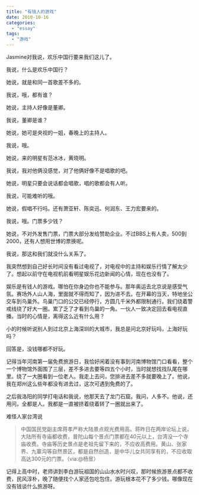 ```yaml
---
title: "有钱人的游戏"
date: 2010-10-16
categories: 
  - "essay"
tags: 
  - "游戏"
---
```


Jasmine对我说，欢乐中国行要来我们这儿了。

我说，什么是欢乐中国行？

她说，就是和同一首歌差不多的。

我说，哦，都有谁？

她说，主持人好像是董卿。

我说，董卿是谁？

她说，她可是央视的一姐，春晚上的主持人。

我说，哦。

她说，来的明星有范冰冰，黄晓明。

我说，我对他俩没感觉，对了他俩好像不是唱歌的吧。

她说，明星只要会说话都会唱歌，唱的歌都会有人听。

我说，可能难听的哦。

她说，假唱不行吗。还有萧亚轩、陈奕迅、何润东、王力宏要来的。

我说，哦。门票多少钱？

她说，不对外发售门票，门票大部分发给赞助企业。不过BBS上有人卖，500到2000，还有人想用世博的票换呢。

我说，那这和我们就没什么关系了。

我突然想到自己好长时间没有看过电视了，对电视中的主持和娱乐行情了解太少了。想起以前守在电视机前看明星娱乐花边新闻的心情，现在也没有了。

娱乐是有钱人的游戏。哪怕在你身边你也不能参与。那年奥运去北京说是感受气氛。赛场外人山人海，里面就不得而知了，因为进不去。在开幕的当天，特地坐公交车到鸟巢外。鸟巢门口的公交已经停行，方圆几千米外都限制通行。我们绕着警戒线绕了好大一圈。累了乏了才看到鸟巢的一角。一伙人一致决定回去看电视直播。当时的心情是，离得这么近有什么用？

小的时候听说别人到过北京上海深圳的大城市，我总是问北京好玩吗，上海好玩吗？

回答是，没钱哪都不好玩。

记得当年河南第一届免费旅游日，我恰好闲着没有事到河南博物馆门口看看，整个一个博物馆外面围了三层，差不多进去要等四五个小时，当时就想找找队尾在哪里。绕了一大圈看到一位老人。我走上去问，您排进去差不多就要晚上了。他说，我在郑州这么些年都没有进去过，这次可遇到免费的了。

之后我洛阳的同学打电话和我说，他那天去了龙门石窟。我问，人多不。他说，还用问，全都是人。我都是一直被挤着绕着转了一圈就出来了。

难怪人家台湾说

> 中国国民党副主席蒋孝严称大陆景点观光费用高。蒋昨日在两岸论坛上说，大陆所有寺庙都收费，普陀山每个景点门票都在40元以上，台湾没一个寺庙收费。寺庙等历史景点是老祖先留下来的，不应收高费用。黄山、张家界、九寨沟等自然景区，都是自然创造，是中华儿女共同享有的，不应收取高达300元的门票。（via:@杨昱）

记得上高中时，老师讲到李白游玩祖国的山山水水时兴叹，那时候旅游景点都不收费，民风淳朴，晚了随便找个人家还包吃包住。游玩根本花不了多少钱。哪像现在没有钱谈什么旅游呀。
